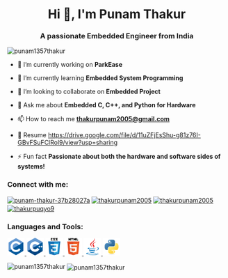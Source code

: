 <h1 align="center">Hi 👋, I'm Punam Thakur</h1>
<h3 align="center">A passionate Embedded Engineer from India</h3>

<p align="left"> <img src="https://komarev.com/ghpvc/?username=punam1357thakur&label=Profile%20views&color=0e75b6&style=flat" alt="punam1357thakur" /> </p>

- 🔭 I’m currently working on **ParkEase**

- 🌱 I’m currently learning **Embedded System Programming**

- 👯 I’m looking to collaborate on **Embedded Project**

- 💬 Ask me about **Embedded C, C++, and Python for Hardware**

- 📫 How to reach me **thakurpunam2005@gmail.com**

- 📄 Resume https://drive.google.com/file/d/11uZFjEsShu-g81z76I-GBvFSuFClRol9/view?usp=sharing

- ⚡ Fun fact **Passionate about both the hardware and software sides of systems!**

<h3 align="left">Connect with me:</h3>
<p align="left">
<a href="https://linkedin.com/in/punam-thakur-37b28027a" target="blank"><img align="center" src="https://raw.githubusercontent.com/rahuldkjain/github-profile-readme-generator/master/src/images/icons/Social/linked-in-alt.svg" alt="punam-thakur-37b28027a" height="30" width="40" /></a>
<a href="https://www.hackerrank.com/thakurpunam2005" target="blank"><img align="center" src="https://raw.githubusercontent.com/rahuldkjain/github-profile-readme-generator/master/src/images/icons/Social/hackerrank.svg" alt="thakurpunam2005" height="30" width="40" /></a>
<a href="https://www.leetcode.com/thakurpunam2005" target="blank"><img align="center" src="https://raw.githubusercontent.com/rahuldkjain/github-profile-readme-generator/master/src/images/icons/Social/leet-code.svg" alt="thakurpunam2005" height="30" width="40" /></a>
<a href="https://auth.geeksforgeeks.org/user/thakurpuqyo9" target="blank"><img align="center" src="https://raw.githubusercontent.com/rahuldkjain/github-profile-readme-generator/master/src/images/icons/Social/geeks-for-geeks.svg" alt="thakurpuqyo9" height="30" width="40" /></a>
</p>

<h3 align="left">Languages and Tools:</h3>
<p align="left"> <a href="https://www.cprogramming.com/" target="_blank" rel="noreferrer"> <img src="https://raw.githubusercontent.com/devicons/devicon/master/icons/c/c-original.svg" alt="c" width="40" height="40"/> </a> <a href="https://www.w3schools.com/cpp/" target="_blank" rel="noreferrer"> <img src="https://raw.githubusercontent.com/devicons/devicon/master/icons/cplusplus/cplusplus-original.svg" alt="cplusplus" width="40" height="40"/> </a> <a href="https://www.w3schools.com/css/" target="_blank" rel="noreferrer"> <img src="https://raw.githubusercontent.com/devicons/devicon/master/icons/css3/css3-original-wordmark.svg" alt="css3" width="40" height="40"/> </a> <a href="https://www.w3.org/html/" target="_blank" rel="noreferrer"> <img src="https://raw.githubusercontent.com/devicons/devicon/master/icons/html5/html5-original-wordmark.svg" alt="html5" width="40" height="40"/> </a> <a href="https://www.java.com" target="_blank" rel="noreferrer"> <img src="https://raw.githubusercontent.com/devicons/devicon/master/icons/java/java-original.svg" alt="java" width="40" height="40"/> </a> <a href="https://www.python.org" target="_blank" rel="noreferrer"> <img src="https://raw.githubusercontent.com/devicons/devicon/master/icons/python/python-original.svg" alt="python" width="40" height="40"/> </a> </p>

<p><img align="left" src="https://github-readme-stats.vercel.app/api/top-langs?username=punam1357thakur&show_icons=true&locale=en&layout=compact" alt="punam1357thakur" /></p>

<p>&nbsp;<img align="center" src="https://github-readme-stats.vercel.app/api?username=punam1357thakur&show_icons=true&locale=en" alt="punam1357thakur" /></p>
